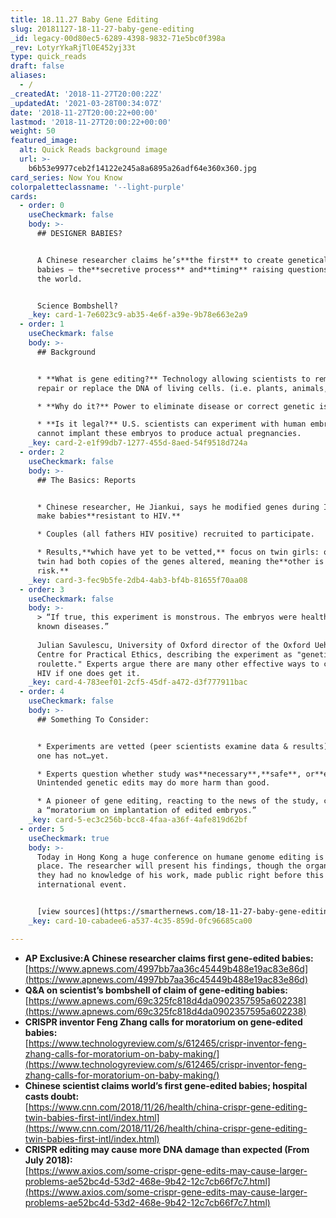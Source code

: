 ```yaml
---
title: 18.11.27 Baby Gene Editing
slug: 20181127-18-11-27-baby-gene-editing
_id: legacy-00d80ec5-6289-4398-9832-71e5bc0f398a
_rev: LotyrYkaRjTl0E452yj33t
type: quick_reads
draft: false
aliases:
  - /
_createdAt: '2018-11-27T20:00:22Z'
_updatedAt: '2021-03-28T00:34:07Z'
date: '2018-11-27T20:00:22+00:00'
lastmod: '2018-11-27T20:00:22+00:00'
weight: 50
featured_image:
  alt: Quick Reads background image
  url: >-
    b6b53e9977ceb2f14122e245a8a6895a26adf64e360x360.jpg
card_series: Now You Know
colorpaletteclassname: '--light-purple'
cards:
  - order: 0
    useCheckmark: false
    body: >-
      ## DESIGNER BABIES?


      A Chinese researcher claims he’s**the first** to create genetically-edited
      babies – the**secretive process** and**timing** raising questions all over
      the world.


      Science Bombshell?
    _key: card-1-7e6023c9-ab35-4e6f-a39e-9b78e663e2a9
  - order: 1
    useCheckmark: false
    body: >-
      ## Background


      * **What is gene editing?** Technology allowing scientists to remove,
      repair or replace the DNA of living cells. (i.e. plants, animals, humans.)

      * **Why do it?** Power to eliminate disease or correct genetic issues.

      * **Is it legal?** U.S. scientists can experiment with human embryos but
      cannot implant these embryos to produce actual pregnancies.
    _key: card-2-e1f99db7-1277-455d-8aed-54f9518d724a
  - order: 2
    useCheckmark: false
    body: >-
      ## The Basics: Reports


      * Chinese researcher, He Jiankui, says he modified genes during IVF, to
      make babies**resistant to HIV.**

      * Couples (all fathers HIV positive) recruited to participate.

      * Results,**which have yet to be vetted,** focus on twin girls: only one
      twin had both copies of the genes altered, meaning the**other is still at
      risk.**
    _key: card-3-fec9b5fe-2db4-4ab3-bf4b-81655f70aa08
  - order: 3
    useCheckmark: false
    body: >-
      > “If true, this experiment is monstrous. The embryos were healthy. No
      known diseases.”  
        
      Julian Savulescu, University of Oxford director of the Oxford Uehiro
      Centre for Practical Ethics, describing the experiment as "genetic Russian
      roulette." Experts argue there are many other effective ways to counter
      HIV if one does get it.
    _key: card-4-783eef01-2cf5-45df-a472-d3f777911bac
  - order: 4
    useCheckmark: false
    body: >-
      ## Something To Consider:


      * Experiments are vetted (peer scientists examine data & results); this
      one has not…yet.

      * Experts question whether study was**necessary**,**safe**, or**ethical**.
      Unintended genetic edits may do more harm than good.

      * A pioneer of gene editing, reacting to the news of the study, called for
      a “moratorium on implantation of edited embryos.”
    _key: card-5-ec3c256b-bcc8-4faa-a36f-4afe819d62bf
  - order: 5
    useCheckmark: true
    body: >-
      Today in Hong Kong a huge conference on humane genome editing is taking
      place. The researcher will present his findings, though the organizers say
      they had no knowledge of his work, made public right before this
      international event.


      [view sources](https://smarthernews.com/18-11-27-baby-gene-editing/)
    _key: card-10-cabadee6-a537-4c35-859d-0fc96685ca00

---
```

* **AP Exclusive:A Chinese researcher claims first gene-edited babies:**  
[https://www.apnews.com/4997bb7aa36c45449b488e19ac83e86d](https://www.apnews.com/4997bb7aa36c45449b488e19ac83e86d)
* **Q&A on scientist’s bombshell of claim of gene-editing babies:**  
[https://www.apnews.com/69c325fc818d4da0902357595a602238](https://www.apnews.com/69c325fc818d4da0902357595a602238)
* **CRISPR inventor Feng Zhang calls for moratorium on gene-edited babies:**  
[https://www.technologyreview.com/s/612465/crispr-inventor-feng-zhang-calls-for-moratorium-on-baby-making/](https://www.technologyreview.com/s/612465/crispr-inventor-feng-zhang-calls-for-moratorium-on-baby-making/)
* **Chinese scientist claims world’s first gene-edited babies; hospital casts doubt:**  
[https://www.cnn.com/2018/11/26/health/china-crispr-gene-editing-twin-babies-first-intl/index.html](https://www.cnn.com/2018/11/26/health/china-crispr-gene-editing-twin-babies-first-intl/index.html)
* **CRISPR editing may cause more DNA damage than expected (From July 2018):**  
[https://www.axios.com/some-crispr-gene-edits-may-cause-larger-problems-ae52bc4d-53d2-468e-9b42-12c7cb66f7c7.html](https://www.axios.com/some-crispr-gene-edits-may-cause-larger-problems-ae52bc4d-53d2-468e-9b42-12c7cb66f7c7.html)